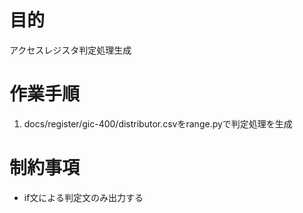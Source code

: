 # 目的

アクセスレジスタ判定処理生成

# 作業手順

1. docs/register/gic-400/distributor.csvをrange.pyで判定処理を生成

# 制約事項

* if文による判定文のみ出力する
